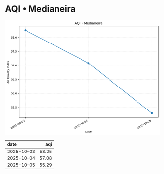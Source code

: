 # AQI • Medianeira

![chart](/reports/img/2025-10-03_aqi.png)

| date       |   aqi |
|:-----------|------:|
| 2025-10-03 | 58.25 |
| 2025-10-04 | 57.08 |
| 2025-10-05 | 55.29 |
